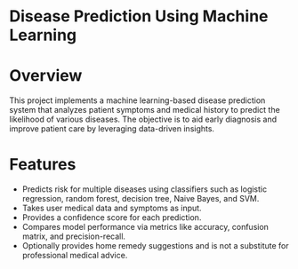 <h1>Disease Prediction Using Machine Learning</h1>
<h1>Overview</h1>
This project implements a machine learning-based disease prediction system that analyzes patient symptoms and medical history to predict the likelihood of various diseases. The objective is to aid early diagnosis and improve patient care by leveraging data-driven insights.

<h1>Features</h1>
<ul>
  <li>Predicts risk for multiple diseases using classifiers such as logistic regression, random forest, decision tree, Naive Bayes, and SVM.</li>
  <li>Takes user medical data and symptoms as input.</li>
  <li>Provides a confidence score for each prediction.</li>
  <li>Compares model performance via metrics like accuracy, confusion matrix, and precision-recall.</li>
  <li>Optionally provides home remedy suggestions and is not a substitute for professional medical advice.</li>
</ul>
